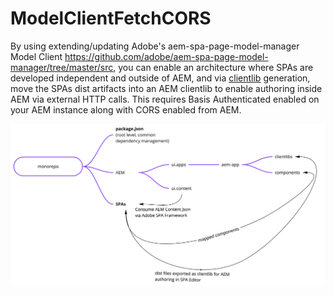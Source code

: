# ModelClientFetchCORS

By using extending/updating Adobe's aem-spa-page-model-manager Model Client https://github.com/adobe/aem-spa-page-model-manager/tree/master/src, you can enable an architecture where SPAs are developed independent and outside of AEM, and via [clientlib](https://github.com/wcm-io-frontend/aem-clientlib-generator) generation, move the SPAs dist artifacts into an AEM clientlib to enable authoring inside AEM via external HTTP calls. This requires Basis Authenticated enabled on your AEM instance along with CORS enabled from AEM.

![aem-external-spa](https://raw.githubusercontent.com/iameduardod/ModelClientFetchCORS/main/aem-external-spa.jpg)
